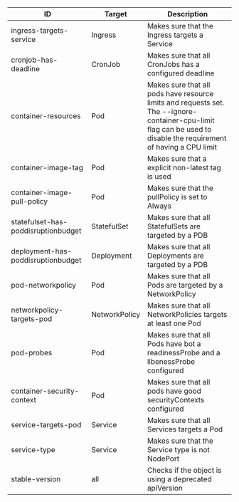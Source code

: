 | ID | Target | Description |
|----|--------|-------------|
| ingress-targets-service | Ingress | Makes sure that the Ingress targets a Service | 
| cronjob-has-deadline | CronJob | Makes sure that all CronJobs has a configured deadline | 
| container-resources | Pod | Makes sure that all pods have resource limits and requests set. The --ignore-container-cpu-limit flag can be used to disable the requirement of having a CPU limit | 
| container-image-tag | Pod | Makes sure that a explicit non-latest tag is used | 
| container-image-pull-policy | Pod | Makes sure that the pullPolicy is set to Always | 
| statefulset-has-poddisruptionbudget | StatefulSet | Makes sure that all StatefulSets are targeted by a PDB | 
| deployment-has-poddisruptionbudget | Deployment | Makes sure that all Deployments are targeted by a PDB | 
| pod-networkpolicy | Pod | Makes sure that all Pods are targeted by a NetworkPolicy | 
| networkpolicy-targets-pod | NetworkPolicy | Makes sure that all NetworkPolicies targets at least one Pod | 
| pod-probes | Pod | Makes sure that all Pods have bot a readinessProbe and a libenessProbe configured | 
| container-security-context | Pod | Makes sure that all pods have good securityContexts configured | 
| service-targets-pod | Service | Makes sure that all Services targets a Pod | 
| service-type | Service | Makes sure that the Service type is not NodePort | 
| stable-version | all | Checks if the object is using a deprecated apiVersion | 
